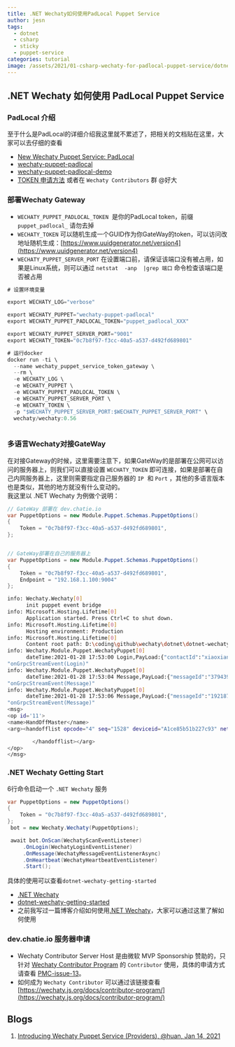 ```yaml
---
title: .NET Wechaty如何使用PadLocal Puppet Service
author: jesn
tags:
  - dotnet
  - csharp
  - sticky
  - puppet-service
categories: tutorial
image: /assets/2021/01-csharp-wechaty-for-padlocal-puppet-service/dotnet-wechaty.png
---
```


## .NET Wechaty 如何使用 PadLocal Puppet Service

### PadLocal 介绍

至于什么是PadLocal的详细介绍我这里就不累述了，把相关的文档贴在这里，大家可以去仔细的查看

- [New Wechaty Puppet Service: PadLocal](https://wechaty.js.org/2020/10/12/puppet-padlocal-intro/)
- [wechaty-puppet-padlocal](https://github.com/padlocal/wechaty-puppet-padlocal)
- [wechaty-puppet-padlocal-demo](https://github.com/padlocal/wechaty-puppet-padlocal-demo)
- [TOKEN 申请方法](https://wechaty.js.org/docs/puppet-services/) 或者在 `Wechaty Contributors` 群 @好大

### 部署Wechaty Gateway

- `WECHATY_PUPPET_PADLOCAL_TOKEN`  是你的PadLocal token，前缀 `puppet_padlocal_` 请勿去掉
- `WECHATY_TOKEN` 可以随机生成一个GUID作为你GateWay的token，可以访问改地址随机生成：[https://www.uuidgenerator.net/version4](https://www.uuidgenerator.net/version4)
- `WECHATY_PUPPET_SERVER_PORT` 在设置端口前，请保证该端口没有被占用，如果是Linux系统，则可以通过 `netstat  -anp  |grep 端口` 命令检查该端口是否被占用

```csharp
# 设置环境变量

export WECHATY_LOG="verbose"

export WECHATY_PUPPET="wechaty-puppet-padlocal"
export WECHATY_PUPPET_PADLOCAL_TOKEN="puppet_padlocal_XXX"

export WECHATY_PUPPET_SERVER_PORT="9001"
export WECHATY_TOKEN="0c7b8f97-f3cc-40a5-a537-d492fd689801"

# 运行docker
docker run -ti \
  --name wechaty_puppet_service_token_gateway \
  --rm \
  -e WECHATY_LOG \
  -e WECHATY_PUPPET \
  -e WECHATY_PUPPET_PADLOCAL_TOKEN \
  -e WECHATY_PUPPET_SERVER_PORT \
  -e WECHATY_TOKEN \
  -p "$WECHATY_PUPPET_SERVER_PORT:$WECHATY_PUPPET_SERVER_PORT" \
  wechaty/wechaty:0.56
  
```

### 多语言Wechaty对接GateWay

在对接Gateway的时候，这里需要注意下，如果GateWay的是部署在公网可以访问的服务器上，则我们可以直接设置 `WECHATY_TOKEN` 即可连接，如果是部署在自己内网服务器上，这里则需要指定自己服务器的 `IP`  和 `Port` ，其他的多语言版本也是类似，其他的地方就没有什么变动的。<br />我这里以 .NET Wechaty 为例做个说明：

```csharp
// GateWay 部署在 dev.chatie.io
var PuppetOptions = new Module.Puppet.Schemas.PuppetOptions()
{
    Token = "0c7b8f97-f3cc-40a5-a537-d492fd689801",
};


// GateWay部署在自己的服务器上
var PuppetOptions = new Module.Puppet.Schemas.PuppetOptions()
{
    Token = "0c7b8f97-f3cc-40a5-a537-d492fd689801",
    Endpoint = "192.168.1.100:9004"
};
```

```bash
info: Wechaty.Wechaty[0]
      init puppet event bridge
info: Microsoft.Hosting.Lifetime[0]
      Application started. Press Ctrl+C to shut down.
info: Microsoft.Hosting.Lifetime[0]
      Hosting environment: Production
info: Microsoft.Hosting.Lifetime[0]
      Content root path: D:\coding\github\wechaty\dotnet\dotnet-wechaty\src\Wechaty.Getting.Start\bin\Debug\netcoreapp3.1
info: Wechaty.Module.Puppet.WechatyPuppet[0]
      dateTime:2021-01-28 17:53:00 Login,PayLoad:{"contactId":"xiaoxianxian"}
"onGrpcStreamEvent(Login)"
info: Wechaty.Module.Puppet.WechatyPuppet[0]
      dateTime:2021-01-28 17:53:04 Message,PayLoad:{"messageId":"379439903307716939"}
"onGrpcStreamEvent(Message)"
info: Wechaty.Module.Puppet.WechatyPuppet[0]
      dateTime:2021-01-28 17:53:06 Message,PayLoad:{"messageId":"1921871762129872913"}
"onGrpcStreamEvent(Message)"
<msg>
<op id='11'>
<name>HandOffMaster</name>
<arg><handofflist opcode="4" seq="1528" deviceid="A1ce85b51b227c93" networkstatus="wifi">

        </handofflist></arg>
</op>
</msg>
```

### .NET Wechaty Getting Start

 6行命令启动一个 `.NET Wechaty` 服务

```csharp
var PuppetOptions = new PuppetOptions()
{
    Token = "0c7b8f97-f3cc-40a5-a537-d492fd689801",
};
 bot = new Wechaty.Wechaty(PuppetOptions);

 await bot.OnScan(WechatyScanEventListener)
     .OnLogin(WechatyLoginEventListener)
     .OnMessage(WechatyMessageEventListenerAsync)
     .OnHeartbeat(WechatyHeartbeatEventListener)
     .Start();
```

具体的使用可以查看` dotnet-wechaty-getting-started `

- [.NET Wechaty](https://github.com/wechaty/dotnet-wechaty)
- [dotnet-wechaty-getting-started](https://github.com/wechaty/dotnet-wechaty-getting-started)
- 之前我写过一篇博客介绍如何使用[.NET Wechaty](https://wechaty.js.org/2020/12/31/dotnet-wechaty-getting-start/)，大家可以通过这里了解如何使用

### dev.chatie.io 服务器申请

- Wechaty Contributor Server Host 是由微软 MVP Sponsorship 赞助的，只针对 [Wechaty Contributor Program](https://wechaty.js.org/docs/contributor-program/) 的 `Contributor` 使用，具体的申请方式请查看 [PMC-issue-13](https://github.com/wechaty/PMC/issues/13)。
- 如何成为 `Wechaty Contributor` 可以通过该链接查看 [https://wechaty.js.org/docs/contributor-program/](https://wechaty.js.org/docs/contributor-program/)

## Blogs

1. [Introducing Wechaty Puppet Service (Providers), @huan, Jan 14, 2021](https://wechaty.js.org/2021/01/14/wechaty-puppet-service/)
